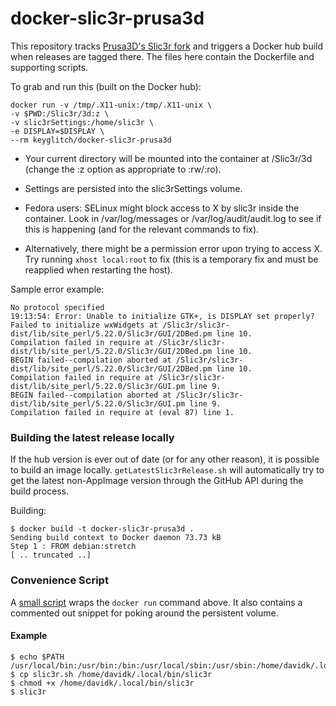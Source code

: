 # docker-slic3r-prusa3d

This repository tracks [Prusa3D's Slic3r fork](https://github.com/prusa3d/PrusaSlicer) and triggers a Docker hub build when releases are tagged there. The files here contain the Dockerfile and supporting scripts.

To grab and run this (built on the Docker hub):

    docker run -v /tmp/.X11-unix:/tmp/.X11-unix \
    -v $PWD:/Slic3r/3d:z \
    -v slic3rSettings:/home/slic3r \
    -e DISPLAY=$DISPLAY \
    --rm keyglitch/docker-slic3r-prusa3d

* Your current directory will be mounted into the container at /Slic3r/3d (change the :z option as appropriate to :rw/:ro).

* Settings are persisted into the slic3rSettings volume.

* Fedora users: SELinux might block access to X by slic3r inside the container. Look in /var/log/messages or /var/log/audit/audit.log to see if this is happening (and for the relevant commands to fix).

* Alternatively, there might be a permission error upon trying to access X. Try running `xhost local:root` to fix (this is a temporary fix and must be reapplied when restarting the host).

Sample error example:

    No protocol specified
    19:13:54: Error: Unable to initialize GTK+, is DISPLAY set properly?
    Failed to initialize wxWidgets at /Slic3r/slic3r-dist/lib/site_perl/5.22.0/Slic3r/GUI/2DBed.pm line 10.
    Compilation failed in require at /Slic3r/slic3r-dist/lib/site_perl/5.22.0/Slic3r/GUI/2DBed.pm line 10.
    BEGIN failed--compilation aborted at /Slic3r/slic3r-dist/lib/site_perl/5.22.0/Slic3r/GUI/2DBed.pm line 10.
    Compilation failed in require at /Slic3r/slic3r-dist/lib/site_perl/5.22.0/Slic3r/GUI.pm line 9.
    BEGIN failed--compilation aborted at /Slic3r/slic3r-dist/lib/site_perl/5.22.0/Slic3r/GUI.pm line 9.
    Compilation failed in require at (eval 87) line 1.

### Building the latest release locally

If the hub version is ever out of date (or for any other reason), it is possible to build an image locally. `getLatestSlic3rRelease.sh` will automatically try to get the latest non-AppImage version through the GitHub API during the build process.

Building:

    $ docker build -t docker-slic3r-prusa3d .
    Sending build context to Docker daemon 73.73 kB
    Step 1 : FROM debian:stretch
    [ .. truncated ..]

### Convenience Script

A [small script](https://raw.githubusercontent.com/davidk/docker-slic3r-prusa3d/master/slic3r.sh) wraps the `docker run` command above. It also contains a commented out snippet for poking around the persistent volume.

#### Example

    $ echo $PATH
    /usr/local/bin:/usr/bin:/bin:/usr/local/sbin:/usr/sbin:/home/davidk/.local/bin:/home/davidk/bin
    $ cp slic3r.sh /home/davidk/.local/bin/slic3r
    $ chmod +x /home/davidk/.local/bin/slic3r
    $ slic3r
